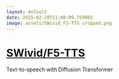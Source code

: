 ```yaml
---
layout: default
date: 2025-02-20T11:08:09.759065
image: assets/SWivid_F5-TTS_cropped.png
---
```


# [SWivid/F5-TTS](https://github.com/SWivid/F5-TTS)

Text-to-speech with Diffusion Transformer
